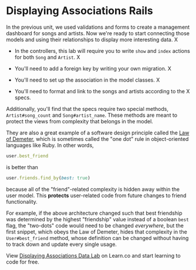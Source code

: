 # Displaying Associations Rails

In the previous unit, we used validations and forms to create a management dashboard for songs and artists. Now we're ready to start connecting those models and using their relationships to display more interesting data. X

- In the controllers, this lab will require you to write `show` and `index` actions for both `Song` and `Artist`. X

- You'll need to add a foreign key by writing your own migration. X

- You'll need to set up the association in the model classes. X

- You'll need to format and link to the songs and artists according to the X
  specs.

Additionally, you'll find that the specs require two special methods, `Artist#song_count` and `Song#artist_name`. These methods are meant to protect the views from complexity that belongs in the model.

They are also a great example of a software design principle called the [Law of Demeter](https://en.wikipedia.org/wiki/Law_of_Demeter), which is sometimes called the "one dot" rule in object-oriented languages like Ruby. In other words,
```ruby
user.best_friend
```
is better than
```ruby
user.friends.find_by(best: true)
```
because all of the "friend"-related complexity is hidden away within the user model. This **protects** user-related code from future changes to friend functionality.

For example, if the above architecture changed such that best friendship was determined by the highest "friendship" value instead of a boolean `best` flag, the "two-dots" code would need to be changed *everywhere*, but the first snippet, which obeys the Law of Demeter, hides that complexity in the `User#best_friend` method, whose definition can be changed without having to track down and update every single usage.

<p class='util--hide'>View <a href='https://learn.co/lessons/displaying-associations-rails-lab'>Displaying Associations Data Lab</a> on Learn.co and start learning to code for free.</p>
